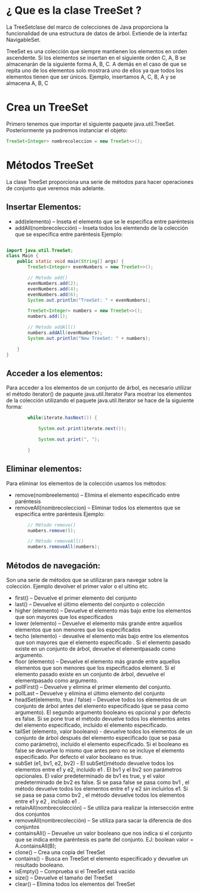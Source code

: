 # ¿ Que es la clase TreeSet <E> ?

La TreeSetclase del marco de colecciones de Java proporciona la funcionalidad de una estructura de datos de árbol.
Extiende de la interfaz NavigableSet.

TreeSet es una colección que siempre mantienen los elementos en orden ascendente. Si los elementos se insertan en el siguiente orden C, A, B se almacenarán de la siguiente forma A, B, C. A demás en el caso de que se repita uno de los elementos solo mostrará uno de ellos ya que todos los elementos tienen que ser únicos.
Ejemplo, insertamos A, C, B, A y se almacena A, B, C

# Crea un TreeSet

Primero tenemos que importar el siguiente paquete java.util.TreeSet.
Posteriormente ya podremos instanciar el objeto:

```java
TreeSet<Integer> nombrecoleccion = new TreeSet<>();
```

# Métodos TreeSet

La clase TreeSet proporciona una serie de métodos para hacer operaciones de conjunto que veremos más adelante.

## Insertar Elementos:

*	add(elemento) – Inseta el elemento que se le especifica entre paréntesis
*	addAll(nombrecolección) – Inseta todos los elemtendo de la colección que se especifica entre paréntesis
Ejemplo:

```java

import java.util.TreeSet;
class Main {
    public static void main(String[] args) {
        TreeSet<Integer> evenNumbers = new TreeSet<>();

        // Metodo add() 
        evenNumbers.add(2);
        evenNumbers.add(4);
        evenNumbers.add(6);
        System.out.println("TreeSet: " + evenNumbers);

        TreeSet<Integer> numbers = new TreeSet<>();
        numbers.add(1);

        // Metodo addAll()
        numbers.addAll(evenNumbers);
        System.out.println("New TreeSet: " + numbers);

    }
}

```

## Acceder a los elementos:

Para acceder a los elementos de un conjunto de árbol, es necesario utilizar el método iterator() de paquete java.util.Iterator
Para mostrar los elementos de la colección utilizando el paquete java.util.Iterator se hace de la siguiente forma:

```java
        while(iterate.hasNext()) {

            System.out.print(iterate.next());

            System.out.print(", ");

        }
```

## Eliminar elementos:

Para eliminar los elementos de la colección usamos los métodos:
*	remove(nombreelemento) – Elimina el elemento especificado entre paréntesis 
*   removeAll(nombrecoleccion) – Eliminar todos los elementos que se especifica entre paréntesis 
Ejemplo:
```java
        // Método remove()
        numbers.remove(5);

        // Método removeAll()
        numbers.removeAll(numbers);
```

## Métodos de navegación:

Son una serie de métodos que se utilizaran para navegar sobre la colección. Ejemplo devolver el primer valor o el ultino etc.

*	first() – Devuelve el primer elemento del conjunto
*	last() – Devuelve el último elemento del conjunto o colección
*	higher (elemento) – Devuelve  el elemento más bajo entre los elementos que son mayores que los especificados
*	lower (elemento) – Devuelve el elemento más grande entre aquellos elementos que son menores que los especificados
*	techo (elemento) - devuelve el elemento más bajo entre los elementos que son mayores que el elemento especificado . Si el elemento     pasado existe en un conjunto de árbol, devuelve el elementpasado como argumento.
*	floor (elemento) – Devuelve el elemento más grande entre aquellos elementos que son menores que los especificados element. Si el        elemento pasado existe en un conjunto de árbol, devuelve el elementpasado como argumento.
*	pollFirst() – Devuelve y elimina el primer elemento del conjunto.
*	pollLast – Devuelve y elimina el último elemento del conjunto
*	headSet(elemento, true / false) – Devuelve todos los elementos de un conjunto de árbol antes del elemento especificado (que se pasa     como argumento). El segundo argumento booleano es opcional y por defecto es false. Si se pone true el método devuelve todos los         elementos antes del elemento especificado, incluido el elemento especificado.
*	tailSet (elemento, valor booleano) - devuelve todos los elementos de un conjunto de árbol después del elemento especificado (que se     pasa como parámetro), incluido el elemento especificado. Si el booleano es false se devuelve lo mismo que antes pero no se incluye      el elemento especificado. Por defecto el valor booleano es true.
*	subSet (e1, bv1, e2, bv2) - El subSet()método devuelve todos los elementos entre e1 y e2, incluido e1 .                                 El bv1 y el bv2 son parámetros opcionales. El valor predeterminado de bv1 es true, y el valor predeterminado de bv2 es false.           Si se pasa false se pasa como bv1 , el método devuelve todos los elementos entre e1 y e2 sin incluirlos e1.                             Si se pasa se pasa como bv2 , el método devuelve todos los elementos entre e1 y e2 , incluido e1 .
*	retainAll(nombrecolección) – Se utiliza para realizar la intersección entre dos conjuntos
*	removeAll(nombrecolección) – Se utiliza para sacar la diferencia de dos conjuntos
*	containsAll() – Devuelve un valor booleano que nos indica si el conjunto que se indica entre paréntesis es parte del conjunto.                                      EJ: boolean valor = A.containsAll(B);
*	clone() – Crea una copia del TreeSet
*	contains() - Busca en TreeSet el elemento especificado y devuelve un resultado booleano.
*	isEmpty() – Comprueba si el TreeSet está vacído
*	size() – Devuelve el tamaño del TreeSet
*	clear() – Elimina todos los elementos del TreeSet




